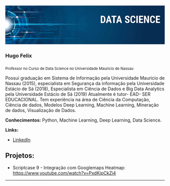 

<p align="center">
<img src="https://github.com/hugofelix8282/DataScience/blob/main/banner.png" >
</p>

### Hugo Felix
<sub>Professor no Curso de Data Science no Universidade Mauricio de Nassau</sub>

Possui graduação em Sistema de Informação pela Universidade Mauricio de Nassau (2015), especialista em Segurança da informação pela Universidade Estácio de Sá (2018), Especialista em Ciência de Dados e Big Data Analytics pela Universidade Estácio de Sá (2019) Atualmente é tutor- EAD- SER EDUCACIONAL. Tem experiência na área de Ciência da Computação, Ciência de dados, Modelos Deep Learning, Machine Learning, Mineração de dados, Visualização de Dados.


**Conhecimentos:** Python, Machine Learning, Deep Learning, Data Science.

**Links:**

* [LinkedIn](https://www.linkedin.com/in/hugo-felix-60ba219b)


## Projetos:


* Scriptcase 9 - Integração com Googlemaps Heatmap: https://www.youtube.com/watch?v=PxdKipCkZi4
---

